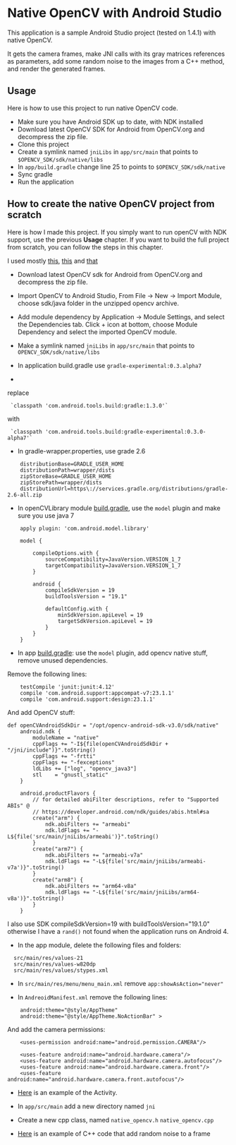 # Native OpenCV with Android Studio

This application is a sample Android Studio project (tested on 1.4.1) with native OpenCV.

It gets the camera frames, make JNI calls with its gray matrices references as parameters, add some random noise to the images from a C++ method, and render the generated frames.

## Usage
Here is how to use this project to run native OpenCV code.

* Make sure you have Android SDK up to date, with NDK installed
* Download latest OpenCV SDK for Android from OpenCV.org and decompress the zip file.
* Clone this project
* Create a symlink named `jniLibs` in `app/src/main` that points to `$OPENCV_SDK/sdk/native/libs`
* In `app/build.gradle` change line 25 to points to `$OPENCV_SDK/sdk/native`
* Sync gradle
* Run the application


## How to create the native OpenCV project from scratch
Here is how I made this project. If you simply want to run openCV with NDK support, use the previous **Usage** chapter. If you want to build the full project from scratch, you can follow the steps in this chapter.

I used mostly [this](http://stackoverflow.com/questions/27406303/opencv-in-android-studio), [this](http://stackoverflow.com/questions/32171259/opencv-with-android-studio-1-3-using-new-gradle-undefined-reference) and [that](https://github.com/jlhonora/opencv-android-sample)


* Download latest OpenCV sdk for Android from OpenCV.org and decompress the zip file.
* Import OpenCV to Android Studio, From File -> New -> Import Module, choose sdk/java folder in the unzipped opencv archive.
* Add module dependency by Application -> Module Settings, and select the Dependencies tab. Click + icon at bottom, choose Module Dependency and select the imported OpenCV module.

* Make a symlink named `jniLibs` in `app/src/main` that points to `OPENCV_SDK/sdk/native/libs`

* In application build.gradle use `gradle-experimental:0.3.alpha7`
* 
 replace

     `classpath 'com.android.tools.build:gradle:1.3.0'`
     
 with
 
     `classpath 'com.android.tools.build:gradle-experimental:0.3.0-alpha7'`


* In gradle-wrapper.properties, use grade 2.6
```
    distributionBase=GRADLE_USER_HOME
    distributionPath=wrapper/dists
    zipStoreBase=GRADLE_USER_HOME
    zipStorePath=wrapper/dists
    distributionUrl=https\://services.gradle.org/distributions/gradle-2.6-all.zip
```

* In openCVLibrary module [build.gradle](https://github.com/leadrien/opencv_native_androidstudio/blob/master/openCVLibrary300/build.gradle), use the `model` plugin and make sure you use java 7
```
    apply plugin: 'com.android.model.library'

    model {

        compileOptions.with {
            sourceCompatibility=JavaVersion.VERSION_1_7
            targetCompatibility=JavaVersion.VERSION_1_7
        }

        android {
            compileSdkVersion = 19
            buildToolsVersion = "19.1"

            defaultConfig.with {
                minSdkVersion.apiLevel = 19
                targetSdkVersion.apiLevel = 19
            }
        }
    }
```

* In app [build.gradle](https://github.com/leadrien/opencv_native_androidstudio/blob/master/app/build.gradle): use the `model` plugin, add opencv native stuff, remove unused dependencies.

 Remove the following lines:
 
```
    testCompile 'junit:junit:4.12'
    compile 'com.android.support:appcompat-v7:23.1.1'
    compile 'com.android.support:design:23.1.1'
```

And add OpenCV stuff:
```
def openCVAndroidSdkDir = "/opt/opencv-android-sdk-v3.0/sdk/native"
    android.ndk {
        moduleName = "native"
        cppFlags += "-I${file(openCVAndroidSdkDir + "/jni/include")}".toString()
        cppFlags += "-frtti"
        cppFlags += "-fexceptions"
        ldLibs += ["log", "opencv_java3"]
        stl    = "gnustl_static"
    }

    android.productFlavors {
        // for detailed abiFilter descriptions, refer to "Supported ABIs" @
        // https://developer.android.com/ndk/guides/abis.html#sa
        create("arm") {
            ndk.abiFilters += "armeabi"
            ndk.ldFlags += "-L${file('src/main/jniLibs/armeabi')}".toString()
        }
        create("arm7") {
            ndk.abiFilters += "armeabi-v7a"
            ndk.ldFlags += "-L${file('src/main/jniLibs/armeabi-v7a')}".toString()
        }
        create("arm8") {
            ndk.abiFilters += "arm64-v8a"
            ndk.ldFlags += "-L${file('src/main/jniLibs/arm64-v8a')}".toString()
        }
    }
 ```

I also use SDK compileSdkVersion=19 with buildToolsVersion="19.1.0" otherwise I have a `rand()` not found when the application runs on Android 4.


* In the app module, delete the following files and folders:
```
  src/main/res/values-21
  src/main/res/values-w820dp
  src/main/res/values/stypes.xml
```

* In `src/main/res/menu/menu_main.xml` remove `app:showAsAction="never"`

* In `AndreoidManifest.xml` remove the following lines:
```
    android:theme="@style/AppTheme"
    android:theme="@style/AppTheme.NoActionBar" >
```

  And add the camera permissions:
  
```
    <uses-permission android:name="android.permission.CAMERA"/>

    <uses-feature android:name="android.hardware.camera"/>
    <uses-feature android:name="android.hardware.camera.autofocus"/>
    <uses-feature android:name="android.hardware.camera.front"/>
    <uses-feature android:name="android.hardware.camera.front.autofocus"/>
```

* [Here](https://github.com/leadrien/opencv_native_androidstudio/blob/master/app/src/main/java/ch/hepia/lsn/opencv_native_androidstudio/MainActivity.java) is an example of the Activity.


* In `app/src/main` add a new directory named `jni`
* 
  Create a new cpp class, named `native_opencv.h` `native_opencv.cpp`

* [Here](https://github.com/leadrien/opencv_native_androidstudio/blob/master/app/src/main/jni/native_opencv.cpp) is an example of C++ code that add random noise to a frame
